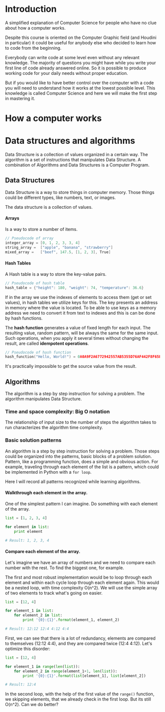 # Introduction
A simplified explanation of Computer Science for people who have no clue about how a computer works.

Despite this course is oriented on the Computer Graphic field (and Houdini in particular) it could be useful for anybody else who decided to learn how to code from the beginning.

Everybody can write code at some level even without any relevant knowledge. The majority of questions you might have while you write your first line of code already answered online. So it is possible to produce working code for your daily needs without proper education.

But if you would like to have better control over the computer with a code you will need to understand how it works at the lowest possible level. This knowledge is called Computer Science and here we will make the first step in mastering it.



# How a computer works

# Data structures and algorithms
Data Structure is a collection of values organized in a certain way. The algorithm is a set of instructions that manipulates Data Structure. A combination of Algorithms and Data Structures is a Computer Program.

## Data Structures
Data Structure is a way to store things in computer memory. Those things could be different types, like numbers, text, or images.

The data structure is a collection of values.

#### Arrays
Is a way to store a number of items. 

```c
// Pseudocode of array
integer_array = [0, 1, 2, 3, 3, 4]
string_array =  ["apple", "banana", "strawberry"]
mixed_array =   ["beef", 147.5, [1, 2, 3], True]
```

#### Hash Tables
A Hash table is a way to store the key-value pairs.

```c
// Pseudocode of hash table
hash_table = {"height": 180, "weight": 74, "temperature": 36.6}
```

If in the array we use the indexes of elements to access them (get or set values), in hash tables we utilize keys for this. The key presents an address in memory where the value is located. To be able to use keys as a memory address we need to convert it from text to indexes and this is can be done by hash functions.

The **hash function** generates a value of fixed length for each input. The resulting value, random pattern, will be always the same for the same input. Such operations, when you apply it several times without changing the result, are called **idempotent operations**.

```c
// Pseudocode of hash function
hash_function("Hello, World!") = 0A0A9F2A6772942557AB5355D76AF442F8F65E01
```
It's practically impossible to get the source value from the result.



## Algorithms
The algorithm is a step by step instruction for solving a problem. The algorithm manipulates Data Structure.

### Time and space complexity: Big O notation
The relationship of input size to the number of steps the algorithm takes to run characterizes the algorithm time complexity.

### Basic solution patterns
An algorithm is a step by step instruction for solving a problem. Those steps could be organized into the patterns, basic blocks of a problem solution. Pattern, like a programming function, does a simple and obvious action. For example, traveling through each element of the list is a pattern, which could be implemented in Python with a `for loop`.

Here I will record all patterns recognized while learning algorithms.

#### Walkthrough each element in the array.
One of the simplest pattern I can imagine. Do something with each element of the array.

```Python
list = [1, 2, 3, 4]

for element in list:
    print element

# Result: 1, 2, 3, 4
```

#### Compare each element of the array.
Let's imagine we have an array of numbers and we need to compare each number with the rest. To find the biggest one, for example.

The first and most robust implementation would be to loop through each element and within each cycle loop through each element again. This would be a nested loop, with time complexity O(n^2). We will use the simple array of two elements to track what's going on easier.

```Python
list = [12, 4]

for element_1 in list:
    for element_2 in list:
        print '{0}:{1}'.format(element_1, element_2)

# Result: 12:12 12:4 4:12 4:4
```

First, we can see that there is a lot of redundancy, elements are compared to themselves (12:12 4:4), and they are compared twice (12:4 4:12). Let's optimize this disorder:

```Python
list = [12, 4]

for element_1 in range(len(list)):
    for element_2 in range(element_1+1, len(list)):
        print '{0}:{1}'.format(list[element_1], list[element_2])

# Result: 12:4
```

In the second loop, with the help of the first value of the `range()` function, we skipping elements, that we already check in the first loop. But its still O(n^2). Can we do better?